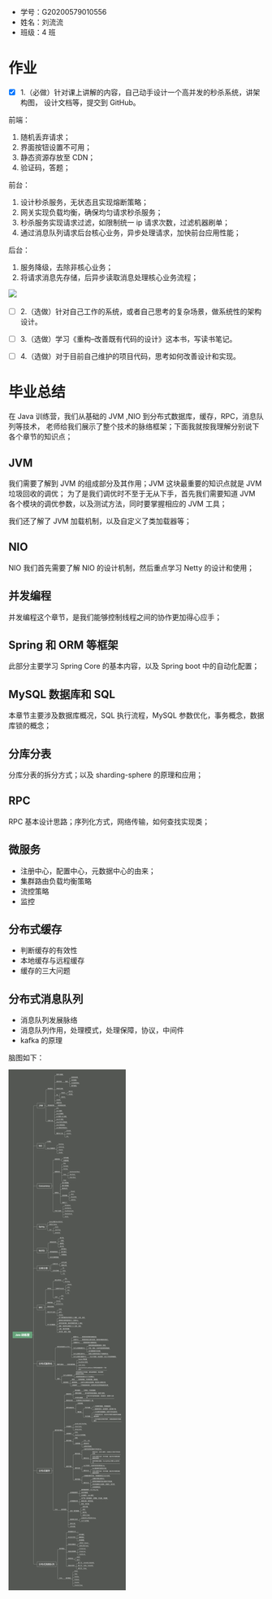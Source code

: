 - 学号：G20200579010556
- 姓名：刘流流
- 班级：4 班

# 作业

- [x] 1.（必做）针对课上讲解的内容，自己动手设计一个高并发的秒杀系统，讲架构图， 设计文档等，提交到 GitHub。

前端：

1. 随机丢弃请求；
2. 界面按钮设置不可用；
3. 静态资源存放至 CDN；
4. 验证码，答题；

前台：

1. 设计秒杀服务，无状态且实现熔断策略；
2. 网关实现负载均衡，确保均匀请求秒杀服务；
3. 秒杀服务实现请求过滤，如限制统一 ip 请求次数，过滤机器刷单；
4. 通过消息队列请求后台核心业务，异步处理请求，加快前台应用性能；

后台：

1. 服务降级，去除非核心业务；
2. 将请求消息先存储，后异步读取消息处理核心业务流程；

![](https://gitee.com/pismery/imageshack/raw/master/img/20210221132427.png)

- [ ] 2.（选做）针对自己工作的系统，或者自己思考的复杂场景，做系统性的架构设计。

- [ ] 3.（选做）学习《重构–改善既有代码的设计》这本书，写读书笔记。

- [ ] 4.（选做）对于目前自己维护的项目代码，思考如何改善设计和实现。

# 毕业总结

在 Java 训练营，我们从基础的 JVM ,NIO 到分布式数据库，缓存，RPC，消息队列等技术，
老师给我们展示了整个技术的脉络框架；下面我就按我理解分别说下各个章节的知识点；

## JVM

我们需要了解到 JVM 的组成部分及其作用；JVM 这块最重要的知识点就是 JVM 垃圾回收的调优；
为了是我们调优时不至于无从下手，首先我们需要知道 JVM 各个模块的调优参数，以及测试方法，同时要掌握相应的 JVM
工具；

我们还了解了 JVM 加载机制，以及自定义了类加载器等；

## NIO

NIO 我们首先需要了解 NIO 的设计机制，然后重点学习 Netty 的设计和使用；

## 并发编程

并发编程这个章节，是我们能够控制线程之间的协作更加得心应手；

## Spring 和 ORM 等框架

此部分主要学习 Spring Core 的基本内容，以及 Spring boot 中的自动化配置；

## MySQL 数据库和 SQL

本章节主要涉及数据库概况，SQL 执行流程，MySQL 参数优化，事务概念，数据库锁的概念；

## 分库分表

分库分表的拆分方式；以及 sharding-sphere 的原理和应用；

## RPC

RPC 基本设计思路；序列化方式，网络传输，如何查找实现类；

## 微服务

- 注册中心，配置中心，元数据中心的由来；
- 集群路由负载均衡策略
- 流控策略
- 监控

## 分布式缓存

- 判断缓存的有效性
- 本地缓存与远程缓存
- 缓存的三大问题

## 分布式消息队列

- 消息队列发展脉络
- 消息队列作用，处理模式，处理保障，协议，中间件
- kafka 的原理

脑图如下：

![](Java训练营.png)